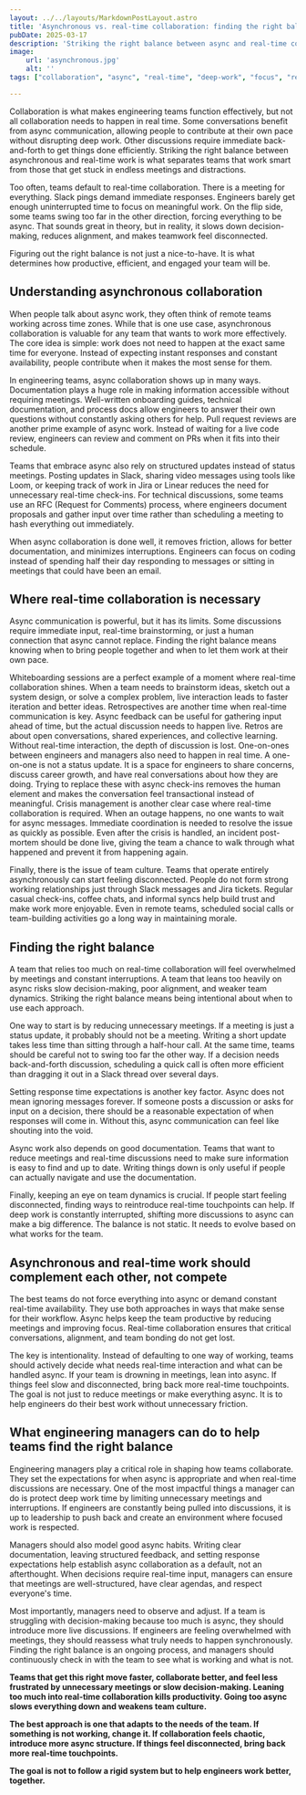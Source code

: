 ```yaml
---
layout: ../../layouts/MarkdownPostLayout.astro
title: 'Asynchronous vs. real-time collaboration: finding the right balance for your team'
pubDate: 2025-03-17
description: 'Striking the right balance between async and real-time collaboration is key to keeping engineering teams productive and engaged. Learn when to use each approach effectively.'
image:
    url: 'asynchronous.jpg'
    alt: ''
tags: ["collaboration", "async", "real-time", "deep-work", "focus", "remote", "alignment", "communication", "team-rhythm", "meetings", "team-culture", "autonomy"]

---
```


Collaboration is what makes engineering teams function effectively, but not all collaboration needs to happen in real time. Some conversations benefit from async communication, allowing people to contribute at their own pace without disrupting deep work. Other discussions require immediate back-and-forth to get things done efficiently. Striking the right balance between asynchronous and real-time work is what separates teams that work smart from those that get stuck in endless meetings and distractions.

Too often, teams default to real-time collaboration. There is a meeting for everything. Slack pings demand immediate responses. Engineers barely get enough uninterrupted time to focus on meaningful work. On the flip side, some teams swing too far in the other direction, forcing everything to be async. That sounds great in theory, but in reality, it slows down decision-making, reduces alignment, and makes teamwork feel disconnected.

Figuring out the right balance is not just a nice-to-have. It is what determines how productive, efficient, and engaged your team will be.

## Understanding asynchronous collaboration

When people talk about async work, they often think of remote teams working across time zones. While that is one use case, asynchronous collaboration is valuable for any team that wants to work more effectively. The core idea is simple: work does not need to happen at the exact same time for everyone. Instead of expecting instant responses and constant availability, people contribute when it makes the most sense for them.

In engineering teams, async collaboration shows up in many ways. Documentation plays a huge role in making information accessible without requiring meetings. Well-written onboarding guides, technical documentation, and process docs allow engineers to answer their own questions without constantly asking others for help. Pull request reviews are another prime example of async work. Instead of waiting for a live code review, engineers can review and comment on PRs when it fits into their schedule.

Teams that embrace async also rely on structured updates instead of status meetings. Posting updates in Slack, sharing video messages using tools like Loom, or keeping track of work in Jira or Linear reduces the need for unnecessary real-time check-ins. For technical discussions, some teams use an RFC (Request for Comments) process, where engineers document proposals and gather input over time rather than scheduling a meeting to hash everything out immediately.

When async collaboration is done well, it removes friction, allows for better documentation, and minimizes interruptions. Engineers can focus on coding instead of spending half their day responding to messages or sitting in meetings that could have been an email.

## Where real-time collaboration is necessary

Async communication is powerful, but it has its limits. Some discussions require immediate input, real-time brainstorming, or just a human connection that async cannot replace. Finding the right balance means knowing when to bring people together and when to let them work at their own pace.

Whiteboarding sessions are a perfect example of a moment where real-time collaboration shines. When a team needs to brainstorm ideas, sketch out a system design, or solve a complex problem, live interaction leads to faster iteration and better ideas. Retrospectives are another time when real-time communication is key. Async feedback can be useful for gathering input ahead of time, but the actual discussion needs to happen live. Retros are about open conversations, shared experiences, and collective learning. Without real-time interaction, the depth of discussion is lost. One-on-ones between engineers and managers also need to happen in real time. A one-on-one is not a status update. It is a space for engineers to share concerns, discuss career growth, and have real conversations about how they are doing. Trying to replace these with async check-ins removes the human element and makes the conversation feel transactional instead of meaningful. Crisis management is another clear case where real-time collaboration is required. When an outage happens, no one wants to wait for async messages. Immediate coordination is needed to resolve the issue as quickly as possible. Even after the crisis is handled, an incident post-mortem should be done live, giving the team a chance to walk through what happened and prevent it from happening again.

Finally, there is the issue of team culture. Teams that operate entirely asynchronously can start feeling disconnected. People do not form strong working relationships just through Slack messages and Jira tickets. Regular casual check-ins, coffee chats, and informal syncs help build trust and make work more enjoyable. Even in remote teams, scheduled social calls or team-building activities go a long way in maintaining morale.

## Finding the right balance

A team that relies too much on real-time collaboration will feel overwhelmed by meetings and constant interruptions. A team that leans too heavily on async risks slow decision-making, poor alignment, and weaker team dynamics. Striking the right balance means being intentional about when to use each approach.

One way to start is by reducing unnecessary meetings. If a meeting is just a status update, it probably should not be a meeting. Writing a short update takes less time than sitting through a half-hour call. At the same time, teams should be careful not to swing too far the other way. If a decision needs back-and-forth discussion, scheduling a quick call is often more efficient than dragging it out in a Slack thread over several days.

Setting response time expectations is another key factor. Async does not mean ignoring messages forever. If someone posts a discussion or asks for input on a decision, there should be a reasonable expectation of when responses will come in. Without this, async communication can feel like shouting into the void.

Async work also depends on good documentation. Teams that want to reduce meetings and real-time discussions need to make sure information is easy to find and up to date. Writing things down is only useful if people can actually navigate and use the documentation.

Finally, keeping an eye on team dynamics is crucial. If people start feeling disconnected, finding ways to reintroduce real-time touchpoints can help. If deep work is constantly interrupted, shifting more discussions to async can make a big difference. The balance is not static. It needs to evolve based on what works for the team.

## Asynchronous and real-time work should complement each other, not compete

The best teams do not force everything into async or demand constant real-time availability. They use both approaches in ways that make sense for their workflow. Async helps keep the team productive by reducing meetings and improving focus. Real-time collaboration ensures that critical conversations, alignment, and team bonding do not get lost.

The key is intentionality. Instead of defaulting to one way of working, teams should actively decide what needs real-time interaction and what can be handled async. If your team is drowning in meetings, lean into async. If things feel slow and disconnected, bring back more real-time touchpoints. The goal is not just to reduce meetings or make everything async. It is to help engineers do their best work without unnecessary friction.

## What engineering managers can do to help teams find the right balance

Engineering managers play a critical role in shaping how teams collaborate. They set the expectations for when async is appropriate and when real-time discussions are necessary. One of the most impactful things a manager can do is protect deep work time by limiting unnecessary meetings and interruptions. If engineers are constantly being pulled into discussions, it is up to leadership to push back and create an environment where focused work is respected.

Managers should also model good async habits. Writing clear documentation, leaving structured feedback, and setting response expectations help establish async collaboration as a default, not an afterthought. When decisions require real-time input, managers can ensure that meetings are well-structured, have clear agendas, and respect everyone's time.

Most importantly, managers need to observe and adjust. If a team is struggling with decision-making because too much is async, they should introduce more live discussions. If engineers are feeling overwhelmed with meetings, they should reassess what truly needs to happen synchronously. Finding the right balance is an ongoing process, and managers should continuously check in with the team to see what is working and what is not.


**Teams that get this right move faster, collaborate better, and feel less frustrated by unnecessary meetings or slow decision-making. Leaning too much into real-time collaboration kills productivity. Going too async slows everything down and weakens team culture.**

**The best approach is one that adapts to the needs of the team. If something is not working, change it. If collaboration feels chaotic, introduce more async structure. If things feel disconnected, bring back more real-time touchpoints.**

**The goal is not to follow a rigid system but to help engineers work better, together.**